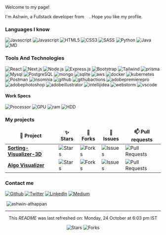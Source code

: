 <!-- <h1 align=center><img src="https://slackmojis.com/emojis/5999-meow_party/download" width="30"/> Hi There <img src="https://slackmojis.com/emojis/5197-party_blob/download" width="30" /></h1> -->

<p>Welcome to my page!</p>
<p>I'm Ashwin, a Fullstack developer from <img alt="" src="https://cdn-icons-png.flaticon.com/512/197/197419.png" width="13"/>. Hope you like my profile.</p>

<h3>Languages I know</h3>
<p>
  <img alt="Javascript" src="https://img.shields.io/badge/JavaScript-F7DF1E?style=for-the-badge&logo=javascript&logoColor=black" />

  <img alt="Javascript" src="https://img.shields.io/badge/TypeScript-007ACC?style=for-the-badge&logo=typescript&logoColor=white" />

  <img alt="HTML5" src="https://img.shields.io/badge/HTML5-E34F26?style=for-the-badge&logo=html5&logoColor=white" />

  <img alt="CSS3" src="https://img.shields.io/badge/CSS3-1572B6?style=for-the-badge&logo=css3&logoColor=white" />

  <img alt="SASS" src="https://img.shields.io/badge/Sass-CC6699?style=for-the-badge&logo=sass&logoColor=white" />

  <img alt="Python" src="https://img.shields.io/badge/Python-14354C?style=for-the-badge&logo=python&logoColor=white" />

  <img alt="Java" src="https://res.cloudinary.com/practicaldev/image/fetch/s--KR6jSVNe--/c_limit%2Cf_auto%2Cfl_progressive%2Cq_auto%2Cw_880/https://img.shields.io/badge/Java-ED8B00%3Fstyle%3Dfor-the-badge%26logo%3Djava%26logoColor%3Dwhite" />

  <img alt="MD" src="https://img.shields.io/badge/Markdown-000000?style=for-the-badge&logo=markdown&logoColor=white" />
</p>

<h3>Tools And Technologies</h3>

<p>
  <img alt="React" src="https://img.shields.io/badge/React-20232A?style=for-the-badge&logo=react&logoColor=61DAFB" />

  <img alt="Next.js" src="https://img.shields.io/badge/Next JS-eeeeee?style=for-the-badge&logo=Next.js&logoColor=000000" />

  <img alt="Node.js" src="https://img.shields.io/badge/Node.js-43853D?style=for-the-badge&logo=node.js&logoColor=white" />

  <img alt="Express.js" src="https://img.shields.io/badge/Express.js-404D59?style=for-the-badge" />

  <img alt="Bootstrap" src="https://img.shields.io/badge/Bootstrap-563D7C?style=for-the-badge&logo=bootstrap&logoColor=white" />

  <img alt="Tailwind" src="https://img.shields.io/badge/Tailwind_CSS-38B2AC?style=for-the-badge&logo=tailwind-css&logoColor=white" />

  <img alt="prisma" src="https://img.shields.io/badge/Prisma-2D3748?style=for-the-badge&logo=prisma&logoColor=white" />

  <img alt="Mysql" src="https://img.shields.io/badge/MySQL-00000F?style=for-the-badge&logo=mysql&logoColor=white" />

  <img alt="PostgreSQL" src="https://img.shields.io/badge/PostgreSQL-316192?style=for-the-badge&logo=postgresql&logoColor=white" />

  <img alt="mongo" src="https://img.shields.io/badge/MongoDB-4EA94B?style=for-the-badge&logo=mongodb&logoColor=white" />

  <img alt="sqlite" src="https://img.shields.io/badge/SQLite-07405E?style=for-the-badge&logo=sqlite&logoColor=white" />

  <img alt="aws" src="https://img.shields.io/badge/Amazon_AWS-232F3E?style=for-the-badge&logo=amazon-aws&logoColor=white" />

  <img alt="docker" src="https://img.shields.io/badge/Docker-2496ED?style=for-the-badge&logo=docker&logoColor=white" />

  <img alt="kubernetes" src="https://img.shields.io/badge/Kubernetes-326CE5?style=for-the-badge&logo=kubernetes&logoColor=white" />

  <img alt="Postman" src="https://img.shields.io/badge/Postman-FF6C37?style=for-the-badge&logo=postman&logoColor=white" />

  <img alt="insomnia" src="https://img.shields.io/badge/Insomnia-4000BF?style=for-the-badge&logo=insomnia&logoColor=white" />

  <img alt="github" src="https://img.shields.io/badge/Github-181717?style=for-the-badge&logo=github&logoColor=white" />

  <img alt="githubactions" src="https://img.shields.io/badge/Github Actions-2088FF?style=for-the-badge&logo=githubactions&logoColor=white" />

  <img alt="adobepremierepro" src="https://img.shields.io/badge/Premiere Pro-9999FF?style=for-the-badge&logo=adobepremierepro&logoColor=white" />

  <img alt="adobephotoshop" src="https://img.shields.io/badge/Photoshop-31A8FF?style=for-the-badge&logo=adobephotoshop&logoColor=white" />

  <img alt="adobeillustrator" src="https://img.shields.io/badge/Illustrator-FF9A00?style=for-the-badge&logo=adobeillustrator&logoColor=white" />

  <img alt="intellijidea" src="https://img.shields.io/badge/IntelliJ IDEA-000000?style=for-the-badge&logo=intellijidea&logoColor=white" />

  <img alt="webstorm" src="https://img.shields.io/badge/WebStorm-000000?style=for-the-badge&logo=webstorm&logoColor=white" />

  <img alt="vscode" src="https://img.shields.io/badge/VS Code-007ACC?style=for-the-badge&logo=visualstudiocode&logoColor=white" />
</p>

<h4>Work Specs</h4>

<p>
  <img alt="Processor" src="https://img.shields.io/badge/RYZEN 2700X-ED1C24?style=for-the-badge&logo=amd&logoColor=61DAFB" />

  <img alt="GPU" src="https://img.shields.io/badge/NVIDIA-RTX2080-76B900?style=for-the-badge&logo=nvidia&logoColor=white" />

  <img alt="ram" src="https://img.shields.io/badge/32GB RAM-000000?style=for-the-badge&logo=corsair&logoColor=white" />

  <img alt="HDD" src="https://img.shields.io/badge/4TB HDD-000000?style=for-the-badge&logo=westerndigital&logoColor=white" />

</p>

<h3>My projects</h3>
<table>
  <thead align="center">
    <tr border: none;>
      <td><b>📕 Project</b></td>
      <td><b>✨ Stars</b></td>
      <td><b>🍴 Forks</b></td>
      <td><b>🚨 Issues</b></td>
      <td><b>📫 Pull requests</b></td>
    </tr>
  </thead>
  <tbody>
    <tr>
      <td><a href="https://github.com/ashwin-athappan/Sorting-Visualizer-3D"><b>Sorting-Visualizer-3D</b></a></td>
      <td><img alt="Stars" src="https://img.shields.io/github/stars/ashwin-athappan/Sorting-Visualizer-3D?style=flat-square&labelColor=343b41"/></td>
      <td><img alt="Forks" src="https://img.shields.io/github/forks/ashwin-athappan/Sorting-Visualizer-3D?style=flat-square&labelColor=343b41"/></td>
      <td><img alt="Issues" src="https://img.shields.io/github/issues/ashwin-athappan/Sorting-Visualizer-3D?style=flat-square&labelColor=343b41"/></td>
      <td><img alt="Pull Requests" src="https://img.shields.io/github/issues-pr/ashwin-athappan/Sorting-Visualizer-3D?style=flat-square&labelColor=343b41"/></td>
    </tr>
	  <tr>
      <td><a href="https://github.com/ashwin-athappan/Algo-Visualizer"><b>Algo Visualizer</b></a></td>
      <td><img alt="Stars" src="https://img.shields.io/github/stars/ashwin-athappan/Algo-Visualizer?style=flat-square&labelColor=343b41"/></td>
      <td><img alt="Forks" src="https://img.shields.io/github/forks/ashwin-athappan/Algo-Visualizer?style=flat-square&labelColor=343b41"/></td>
      <td><img alt="Issues" src="https://img.shields.io/github/issues/ashwin-athappan/Algo-Visualizer?style=flat-square&labelColor=343b41"/></td>
      <td><img alt="Pull Requests" src="https://img.shields.io/github/issues-pr/ashwin-athappan/Algo-Visualizer?style=flat-square&labelColor=343b41"/></td>
    </tr>
  </tbody>
</table>

<h3>Contact me</h3>
<p><a href="https://github.com/ashwin-athappan/" target="_blank"><img alt="Github" src="https://img.shields.io/badge/GitHub-%2312100E.svg?&style=for-the-badge&logo=Github&logoColor=white" /></a> <a href="https://twitter.com/ashwinathappan" target="_blank"><img alt="Twitter" src="https://img.shields.io/badge/twitter-%231DA1F2.svg?&style=for-the-badge&logo=twitter&logoColor=white" /></a> <a href="https://www.linkedin.com/in/ashwin-athappan/" target="_blank"><img alt="LinkedIn" src="https://img.shields.io/badge/linkedin-%230077B5.svg?&style=for-the-badge&logo=linkedin&logoColor=white" /></a> <a href="https://medium.com/@ashwinathappank" target="_blank"><img alt="Medium" src="https://img.shields.io/badge/medium-%2312100E.svg?&style=for-the-badge&logo=medium&logoColor=white" /></a>

<p>&nbsp;<img align="center" src="https://github-readme-stats.vercel.app/api?username=ashwin-athappan&show_icons=true" alt="ashwin-athappan" /></p>

---

<p align="center">This <i>README</i> was last refreshed on: Monday, 24 October at 6:03 pm IST
<p align="center"> <img alt="Stars" src="https://img.shields.io/github/stars/ashwin-athappan/ashwin-athappan?style=flat-square&labelColor=343b41"/> <img alt="Forks" src="https://img.shields.io/github/forks/ashwin-athappan/ashwin-athappan?style=flat-square&labelColor=343b41"/></p>

